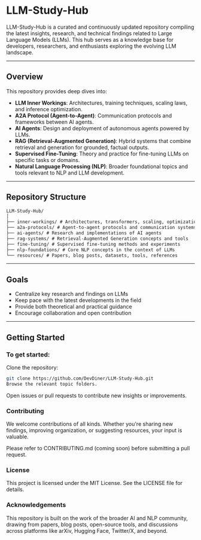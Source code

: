 # LLM-Study-Hub

LLM-Study-Hub is a curated and continuously updated repository compiling the latest insights, research, and technical findings related to Large Language Models (LLMs). This hub serves as a knowledge base for developers, researchers, and enthusiasts exploring the evolving LLM landscape.

---

## Overview

This repository provides deep dives into:

- **LLM Inner Workings**: Architectures, training techniques, scaling laws, and inference optimization.
- **A2A Protocol (Agent-to-Agent)**: Communication protocols and frameworks between AI agents.
- **AI Agents**: Design and deployment of autonomous agents powered by LLMs.
- **RAG (Retrieval-Augmented Generation)**: Hybrid systems that combine retrieval and generation for grounded, factual outputs.
- **Supervised Fine-Tuning**: Theory and practice for fine-tuning LLMs on specific tasks or domains.
- **Natural Language Processing (NLP)**: Broader foundational topics and tools relevant to NLP and LLM development.

---

## Repository Structure
```markdown
LLM-Study-Hub/
│
├── inner-workings/ # Architectures, transformers, scaling, optimization
├── a2a-protocols/ # Agent-to-agent protocols and communication systems
├── ai-agents/ # Research and implementations of AI agents
├── rag-systems/ # Retrieval-Augmented Generation concepts and tools
├── fine-tuning/ # Supervised fine-tuning methods and experiments
├── nlp-foundations/ # Core NLP concepts in the context of LLMs
└── resources/ # Papers, blog posts, datasets, tools, references
```
---

## Goals

- Centralize key research and findings on LLMs
- Keep pace with the latest developments in the field
- Provide both theoretical and practical guidance
- Encourage collaboration and open contribution

---

## Getting Started

### To get started:

Clone the repository:
   ```bash
   git clone https://github.com/DevDiner/LLM-Study-Hub.git
Browse the relevant topic folders.
```
Open issues or pull requests to contribute new insights or improvements.

### Contributing
We welcome contributions of all kinds. Whether you're sharing new findings, improving organization, or suggesting resources, your input is valuable.

Please refer to CONTRIBUTING.md (coming soon) before submitting a pull request.

### License
This project is licensed under the MIT License. See the LICENSE file for details.

### Acknowledgements
This repository is built on the work of the broader AI and NLP community, drawing from papers, blog posts, open-source tools, and discussions across platforms like arXiv, Hugging Face, Twitter/X, and beyond.